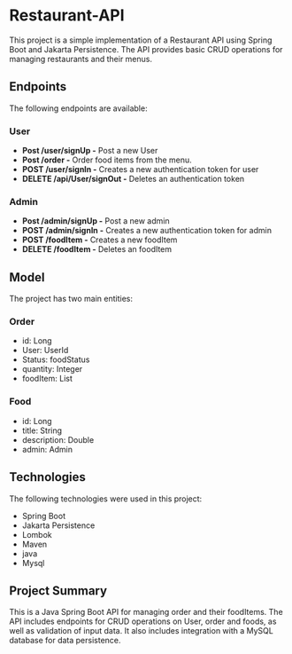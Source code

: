# Restaurant-API
This project is a simple implementation of a Restaurant API using Spring Boot and Jakarta Persistence. The API provides basic CRUD operations for managing restaurants and their menus.

## Endpoints
The following endpoints are available:
### User
- **Post /user/signUp -** Post a new User
- **Post /order -** Order food items from the menu.
- **POST /user/signIn -** Creates a new authentication token for user
- **DELETE /api/User/signOut -** Deletes an authentication token

### Admin
- **Post /admin/signUp -** Post a new admin
- **POST /admin/signIn -** Creates a new authentication token for admin
- **POST /foodItem -** Creates a new foodItem
- **DELETE /foodItem -** Deletes an foodItem


## Model
The project has two main entities:
### Order
- id: Long
- User: UserId
- Status: foodStatus
- quantity: Integer
- foodItem: List<Food>

### Food
- id: Long
- title: String
- description: Double
- admin: Admin

## Technologies
The following technologies were used in this project:
- Spring Boot
- Jakarta Persistence
- Lombok
- Maven
- java
- Mysql

## Project Summary
This is a Java Spring Boot API for managing order and their foodItems. The API includes endpoints for CRUD operations on User, order and foods, as well as validation of input data. It also includes integration with a MySQL database for data persistence. 
